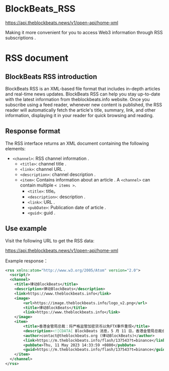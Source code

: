 # BlockBeats_RSS

https://api.theblockbeats.news/v1/open-api/home-xml

Making it more convenient for you to access Web3 information through RSS subscriptions . 
# RSS document
## BlockBeats RSS introduction
BlockBeats RSS is an XML-based file format that includes in-depth articles and real-time news updates. BlockBeats RSS can help you stay up-to-date with the latest information from theblockbeats.info website.
Once you subscribe using a feed reader, whenever new content is published, the RSS reader will automatically fetch the article's title, summary, link, and other information, displaying it in your reader for quick browsing and reading.

## Response format

The RSS interface returns an XML document containing the following elements:

- `<channel>`: RSS channel information .
  - `<title>`: channel title .
  - `<link>`: channel URL .
  - `<description>`: channel description .
  - `<item>`: Contains information about an article . A `<channel>` can contain multiple `< items >`.
    - `<title>`: title。
    - `<description>`: description .
    - `<link>`:  URL .
    - `<pubDate>`: Publication date of article .
    - `<guid>`: guid .

## Use example

Visit the following URL to get the RSS data:

https://api.theblockbeats.news/v1/open-api/home-xml

Example response：

```xml
<rss xmlns:atom="http://www.w3.org/2005/Atom" version="2.0">
  <script/>
  <channel>
    <title>律动BlockBeats</title>
    <description>律动BlockBeats</description>
    <link>https://www.theblockbeats.info</link>
    <image>
        <url>https://image.theblockbeats.info/logo_v2.png</url>
        <title>律动BlockBeats</title>
        <link>https://www.theblockbeats.info</link>
    </image>
    <item>
        <title>香港金管局总裁：将严格监管加密货币以免FTX事件重现</title>
        <description><![CDATA[ BlockBeats 消息，5 月 11 日，香港金管局总裁余伟文表示，将会让加密货币公司在香港创建生态系统并发展成数码资产枢纽，但香港对加密货币产业将继续维持严格的监管制度，现在的监管水平已经降低到「合理及可持续的水平」，但仍然不会允许任何类似 FTX 事件在香港再次发生，以免重现去年因 FTX 破产所导致的市场崩盘。 虚拟资产服务提供者（VASP）发牌制度将于今年 6 月起正式生效，并计划允许散户投资者交易比特币和以太坊等主流 Token，以促进香港在人才流失后向数字资产行业发展的重心。 ]]></description>
        <author>contact@theblockbeats.org (律动BlockBeats)</author>
        <link>https://m.theblockbeats.info/flash/137543?t=binance</link>
        <pubDate>Thu, 11 May 2023 14:33:59 +0800</pubDate>
        <guid>https://m.theblockbeats.info/flash/137543?t=binance</guid>
    </item>
  </channel>
</rss>

